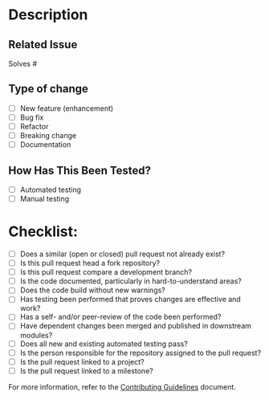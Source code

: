 <!-- Is there a relevant and understandable title succinctly summarizing the changes? -->

# Description

<!--- Give a description of the changes here in more detail -->
<!--- Include screenshots if necessary -->

## Related Issue

<!--- This project only accepts pull requests related to already existing open issues -->
<!--- Please link to the open issue here: -->

Solves #<!--issue-->

<!--Don't forget to move the related issue to the 'Review in progress' column.-->

## Type of change

<!--Please delete options that are not relevant.-->

- [ ] New feature (enhancement)
- [ ] Bug fix
- [ ] Refactor
- [ ] Breaking change
- [ ] Documentation

<!--Don't forget to add a label to the pull request, if relevant.-->

## How Has This Been Tested?

<!--- Please describe in detail how the changes have been tested. -->
<!--- Include details of the testing environment, the tests run, and the results. -->

<!--Please delete options that are not relevant.-->

- [ ] Automated testing
- [ ] Manual testing

# Checklist:

<!--Please delete options that are not relevant.-->

- [ ] Does a similar (open or closed) pull request not already exist?
- [ ] Is this pull request head a fork repository?
- [ ] Is this pull request compare a development branch?
- [ ] Is the code documented, particularly in hard-to-understand areas?
- [ ] Does the code build without new warnings?
- [ ] Has testing been performed that proves changes are effective and work?
- [ ] Has a self- and/or peer-review of the code been performed?
- [ ] Have dependent changes been merged and published in downstream modules?
- [ ] Does all new and existing automated testing pass?
- [ ] Is the person responsible for the repository assigned to the pull request?
- [ ] Is the pull request linked to a project?
- [ ] Is the pull request linked to a milestone?

For more information, refer to the [Contributing Guidelines](../blob/contribution-guidelines/.github/CONTRIBUTING.md) document.

<!--Don't forget to notify others of the pull request for a quick review.-->